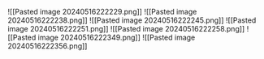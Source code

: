 ![[Pasted image 20240516222229.png]]
![[Pasted image 20240516222238.png]]
![[Pasted image 20240516222245.png]]
![[Pasted image 20240516222251.png]]
![[Pasted image 20240516222258.png]]
![[Pasted image 20240516222349.png]]
![[Pasted image 20240516222356.png]]
